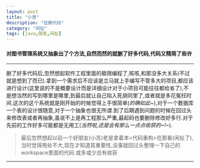 ```yaml
---
layout: post
title: "小思"
description: "狂删代码"
category: "闲扯"
tags: [java,随笔,闲扯]
---
```

#### 对图书管理系统又抽象出了个方法,自然而然的就删了好多代码,代码又精简了些许  
---
删了好多代码后,忽然想起软件工程里面的极限编程了,咳咳,和那没多大关系(不过就是想到了而已).拿到一个需求后不应该是立马就上手编写不管多大的项目,都应该进行设计(这里说的不是概要设计而是详细设计对于小项目可能往往都给省了),不是想当然的写到哪里是哪里,到最后就让自己陷入死胡同里了,或者就是多花冤枉时间.这次的这个系统就是刚开始的时候觉得上手很简单(*的确如此~*),对于一个数据库一个表的设计很随意,对于一个抽象也很无所谓.到了后期遇到问题的时候在回过头来修改表或者再抽象,虽说不上是再工程那么严重,最起码也要删除修改好多行.对于先前的工作好多可能都是无用工(*当然啦,还是会有那么一点点收获的~!~*).   


> 最后忽然想起以前一个好朋友(小苏)老是拿着本<代码重构>在那看(闲扯了),当时觉得用处不大,现在才知道其重要性,没事就回过头整理一下自己的workspace里面的代码.或多或少总有收获  

-------

